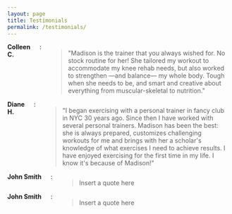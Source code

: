 ```yaml
---
layout: page
title: Testimonials
permalink: /testimonials/
---
```


<div class="row">

  <div class="six columns">
    <strong>Colleen C.</strong>:
    <blockquote>"Madison is the trainer that you always wished for.  No stock routine for her! She tailored my workout to accommodate my knee rehab needs, but also worked to strengthen —and balance— my whole body. Tough when she needs to be, and smart and creative about everything from muscular-skeletal to nutrition."</blockquote>
  </div>

  <div class="six columns">
    <strong>Diane H.</strong>:
    <blockquote>"I began exercising with a personal trainer in fancy club in NYC 30 years ago.  Since then I have worked with several personal trainers. Madison has been the best: she is always prepared, customizes challenging workouts for me and brings with her a scholar's knowledge of what exercises I need to achieve results.  I have enjoyed exercising for the first time in my life.  I know it's because of Madison!"</blockquote>
  </div>

</div>

<div class="row">

  <div class="six columns">
    <strong>John Smith</strong>:
    <blockquote>Insert a quote here</blockquote>
  </div>

  <div class="six columns">
    <strong>John Smith</strong>:
    <blockquote>Insert a quote here</blockquote>
  </div>

</div>


